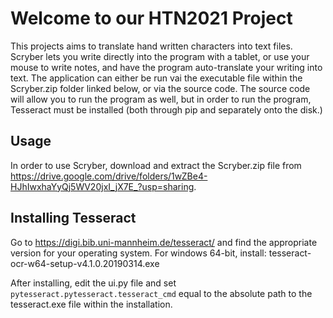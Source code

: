 # Welcome to our HTN2021 Project

This projects aims to translate hand written characters into text files. Scryber lets you write directly into the program with a tablet, or use your mouse to write notes, and have the program auto-translate your writing into text. The application can either be run vai the executable file within the Scryber.zip folder linked below, or via the source code. The source code will allow you to run the program as well, but in order to run the program, Tesseract must be installed (both through pip and separately onto the disk.)

## Usage
In order to use Scryber, download and extract the Scryber.zip file from https://drive.google.com/drive/folders/1wZBe4-HJhIwxhaYyQj5WV20jxI_jX7E_?usp=sharing.

## Installing Tesseract

Go to https://digi.bib.uni-mannheim.de/tesseract/ and find the appropriate version for your operating system.
For windows 64-bit, install: tesseract-ocr-w64-setup-v4.1.0.20190314.exe

After installing, edit the ui.py file and set `pytesseract.pytesseract.tesseract_cmd` equal to the absolute path to the tesseract.exe file within the installation.

